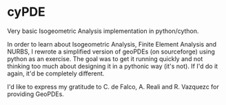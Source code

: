 cyPDE
=====

Very basic Isogeometric Analysis implementation in python/cython. 

In order to learn about Isogeometric Analysis, Finite Element Analysis and NURBS, I rewrote a simplified version of geoPDEs (on sourceforge) using python as an exercise.
The goal was to get it running quickly and not thinking too much about designing it in a pythonic way (it's not). If I'd do it again, it'd be completely different. 

I'd like to express my gratitude to C. de Falco, A. Reali and R. Vazquezc for providing GeoPDEs.

